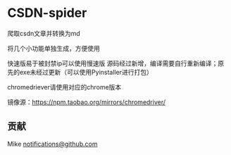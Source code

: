 # CSDN-spider
爬取csdn文章并转换为md

将几个小功能单独生成，方便使用

快速版易于被封禁ip可以使用慢速版
源码经过新增，编译需要自行重新编译；原先的exe未经过更新（可以使用Pyinstaller进行打包）


chromedriever请使用对应的chrome版本

镜像源：https://npm.taobao.org/mirrors/chromedriver/
## 贡献
Mike <notifications@github.com> 
